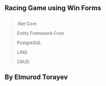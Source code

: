 ## Racing Game using Win Forms
##
> .Net Core
> 
> Entity Framework Core
> 
> PostgreSQL
> 
> LINQ
> 
> CRUD
>
## By Elmurod Torayev
